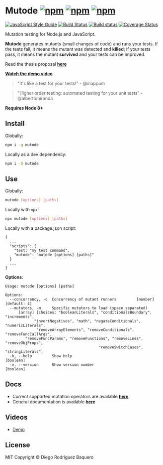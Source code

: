 # Mutode [![npm](https://img.shields.io/npm/v/mutode.svg)](http://npmjs.com/package/mutode) [![npm](https://img.shields.io/npm/dm/mutode.svg)](http://npmjs.com/package/mutode) [![npm](https://img.shields.io/npm/l/mutode.svg)](LICENSE)

[![JavaScript Style Guide](https://img.shields.io/badge/code_style-standard-brightgreen.svg)](https://standardjs.com) [![Build Status](https://travis-ci.org/TheSoftwareDesignLab/mutode.svg?branch=master)](https://travis-ci.org/TheSoftwareDesignLab/mutode) [![Build status](https://ci.appveyor.com/api/projects/status/ulp8cq3aq2bng6he/branch/master?svg=true)](https://ci.appveyor.com/project/DiegoRBaquero/mutode/branch/master)
 [![Coverage Status](https://coveralls.io/repos/github/TheSoftwareDesignLab/mutode/badge.svg?branch=master)](https://coveralls.io/github/TheSoftwareDesignLab/mutode?branch=master)

Mutation testing for Node.js and JavaScript.

**Mutode** generates mutants (small changes of code) and runs your tests. If the tests fail, it means the mutant was detected and **killed**; if your tests pass, it means the mutant **survived** and your tests can be improved.

Read the thesis proposal [**here**](https://docs.google.com/document/d/1V6U-ahLq6faCbtP0DtKukzdnsUC2ZBsL1LWEJvkqUiE/edit?usp=sharing)

[**Watch the demo video**](https://www.youtube.com/watch?v=DILzHOljFj0&feature=youtu.be)

> "It's like a test for your tests!" - @mappum

> "Higher order testing: automated testing for your unit tests" - @albertomiranda

**Requires Node 8+**

## Install

Globally:

```sh
npm i -g mutode
```

Locally as a dev dependency:

```sh
npm i -D mutode
```

## Use

Globally:

```sh
mutode [options] [paths]
```

Locally with `npx`:

```sh
npx mutode [options] [paths]
```

Locally with a package.json script:

```
{
  ...
  "scripts": {
    "test: "my test command",
    "mutode": "mutode [options] [paths]"
  }
  ...
}
```

**Options**:

```
Usage: mutode [options] [paths]

Options:
  --concurrency, -c  Concurrency of mutant runners         [number] [default: 4]
  --mutators, -m     Specific mutators to load (space separated)
      [array] [choices: "booleanLiterals", "conditionalsBoundary", "increments",
             "invertNegatives", "math", "negateConditionals", "numericLiterals",
              "removeArrayElements", "removeConditionals", "removeFuncCallArgs",
         "removeFuncParams", "removeFunctions", "removeLines", "removeObjProps",
                                          "removeSwitchCases", "stringLiterals"]
  -h, --help         Show help                                         [boolean]
  -v, --version      Show version number                               [boolean]
```

## Docs

- Current supported mutation operators are available [**here**](https://thesoftwaredesignlab.github.io/mutode/module-Mutators.html)
- General documentation is available [**here**](https://thesoftwaredesignlab.github.io/mutode/)

## Videos

- [Demo](https://www.youtube.com/watch?v=DILzHOljFj0&feature=youtu.be)

## License
MIT Copyright © Diego Rodríguez Baquero

